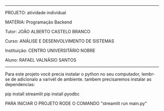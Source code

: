 ************************************************************

PROJETO: atividade individual

MATÉRIA: Programação Backend

Tutor: JOÃO ALBERTO CASTELO BRANCO

Curso: ANÁLISE E DESENVOLVIMENTO DE SISTEMAS

Instituição: CENTRO UNIVERSITÁRIO NOBRE

Aluno: RAFAEL VALNÁSIO SANTOS


***********************************************************


Para este projeto você precia instalar o python no seu computador, lembr-se de adicionalo a varivél de ambiente.
tambem precisaremos instalar as dependencias:

pip install streamlit
pip install pyodbc




PARA INICIAR O PROJETO RODE O COMANDO  "streamlit run main.py"
